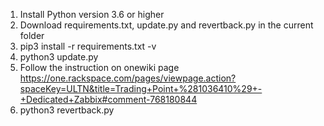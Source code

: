 1. Install Python version 3.6 or higher
2. Download requirements.txt, update.py and revertback.py in the current folder
3. pip3 install -r requirements.txt -v
4. python3 update.py
5. Follow the instruction on onewiki page https://one.rackspace.com/pages/viewpage.action?spaceKey=ULTN&title=Trading+Point+%281036410%29+-+Dedicated+Zabbix#comment-768180844
6. python3 revertback.py
